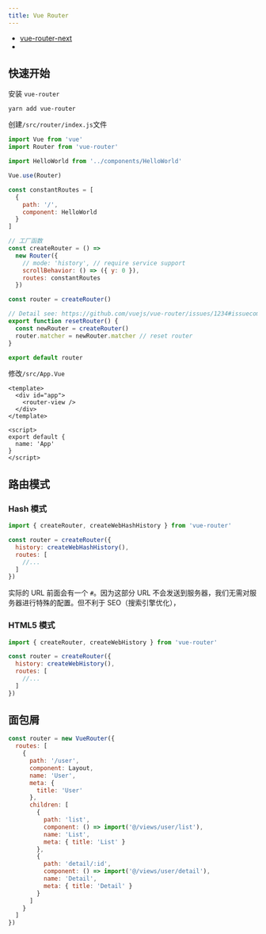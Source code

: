 ```yaml
---
title: Vue Router
---
```


- [vue-router-next](https://github.com/vuejs/vue-router-next)
- [](https://next.router.vuejs.org/guide/essentials/history-mode.html#hash-mode)

## 快速开始

安装 `vue-router`

```shell
yarn add vue-router
```

创建`/src/router/index.js`文件

```js
import Vue from 'vue'
import Router from 'vue-router'

import HelloWorld from '../components/HelloWorld'

Vue.use(Router)

const constantRoutes = [
  {
    path: '/',
    component: HelloWorld
  }
]

// 工厂函数
const createRouter = () =>
  new Router({
    // mode: 'history', // require service support
    scrollBehavior: () => ({ y: 0 }),
    routes: constantRoutes
  })

const router = createRouter()

// Detail see: https://github.com/vuejs/vue-router/issues/1234#issuecomment-357941465
export function resetRouter() {
  const newRouter = createRouter()
  router.matcher = newRouter.matcher // reset router
}

export default router
```

修改`/src/App.Vue`

```vue
<template>
  <div id="app">
    <router-view />
  </div>
</template>

<script>
export default {
  name: 'App'
}
</script>
```

## 路由模式

### Hash 模式

```js
import { createRouter, createWebHashHistory } from 'vue-router'

const router = createRouter({
  history: createWebHashHistory(),
  routes: [
    //...
  ]
})
```

实际的 URL 前面会有一个 `#`。因为这部分 URL 不会发送到服务器，我们无需对服务器进行特殊的配置。但不利于 SEO（搜索引擎优化），

### HTML5 模式

```js
import { createRouter, createWebHistory } from 'vue-router'

const router = createRouter({
  history: createWebHistory(),
  routes: [
    //...
  ]
})
```

## 面包屑

```js
const router = new VueRouter({
  routes: [
    {
      path: '/user',
      component: Layout,
      name: 'User',
      meta: {
        title: 'User'
      },
      children: [
        {
          path: 'list',
          component: () => import('@/views/user/list'),
          name: 'List',
          meta: { title: 'List' }
        },
        {
          path: 'detail/:id',
          component: () => import('@/views/user/detail'),
          name: 'Detail',
          meta: { title: 'Detail' }
        }
      ]
    }
  ]
})
```
